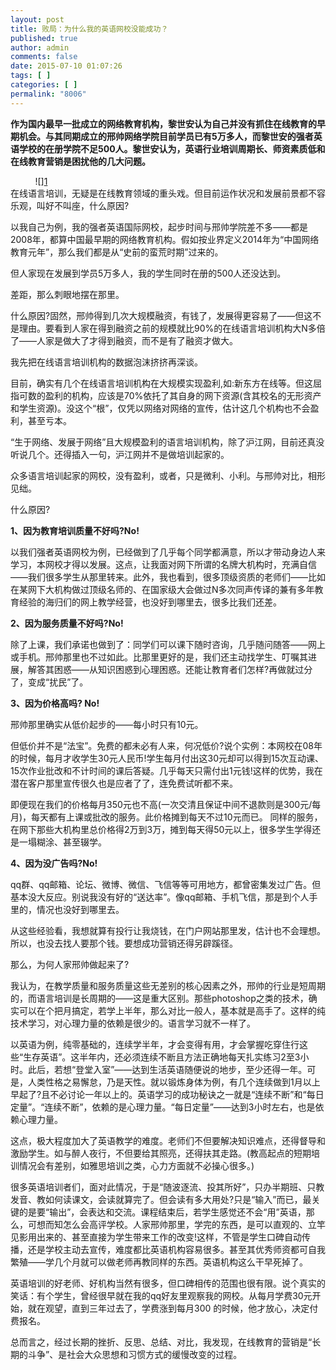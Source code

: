 ```yaml
---
layout: post
title: 败局：为什么我的英语网校没能成功？
published: true
author: admin
comments: false
date: 2015-07-10 01:07:26
tags: [ ]
categories: [ ]
permalink: "8006"
---
```

**作为国内最早一批成立的网络教育机构，黎世安认为自己并没有抓住在线教育的早期机会。与其同期成立的邢帅网络学院目前学员已有5万多人，而黎世安的强者英语学校的在册学院不足500人。黎世安认为，英语行业培训周期长、师资素质低和在线教育营销是困扰他的几大问题。**

          ![\][1]  
在线语言培训，无疑是在线教育领域的重头戏。但目前运作状况和发展前景都不容乐观，叫好不叫座，什么原因?

以我自己为例，我的强者英语国际网校，起步时间与邢帅学院差不多——都是2008年，都算中国最早期的网络教育机构。假如按业界定义2014年为“中国网络教育元年”，那么我们都是从“史前的蛮荒时期”过来的。

但人家现在发展到学员5万多人，我的学生同时在册的500人还没达到。

差距，那么刺眼地摆在那里。

什么原因?固然，邢帅得到几次大规模融资，有钱了，发展得更容易了——但这不是理由。要看到人家在得到融资之前的规模就比90%的在线语言培训机构大N多倍了——人家是做大了才得到融资，而不是有了融资才做大。

我先把在线语言培训机构的数据泡沫挤挤再深谈。

目前，确实有几个在线语言培训机构在大规模实现盈利,如:新东方在线等。但这屈指可数的盈利的机构，应该是70%依托了其自身的网下资源(含其校名的无形资产和学生资源)。没这个“根”，仅凭以网络对网络的宣传，估计这几个机构也不会盈利，甚至亏本。

“生于网络、发展于网络”且大规模盈利的语言培训机构，除了沪江网，目前还真没听说几个。还得插入一句，沪江网并不是做培训起家的。

众多语言培训起家的网校，没有盈利，或者，只是微利、小利。与邢帅对比，相形见绌。

什么原因?

**1、因为教育培训质量不好吗?No!**

以我们强者英语网校为例，已经做到了几乎每个同学都满意，所以才带动身边人来学习，本网校才得以发展。这点，让我面对网下所谓的名牌大机构时，充满自信——我们很多学生从那里转来。此外，我也看到，很多顶级资质的老师们——比如在某网下大机构做过顶级名师的、在国家级大会做过N多次同声传译的兼有多年教育经验的海归们的网上教学经营，也没好到哪里去，很多比我们还差。

**2、因为服务质量不好吗?No!**

除了上课，我们承诺也做到了：同学们可以课下随时咨询，几乎随问随答——网上或手机。邢帅那里也不过如此。比那里更好的是，我们还主动找学生、叮嘱其进展，解答其困惑——从知识困惑到心理困惑。还能让教育者们怎样?再做就过分了，变成“扰民”了。

**3、因为价格高吗? No!**

邢帅那里确实从低价起步的——每小时只有10元。

但低价并不是“法宝”。免费的都未必有人来，何况低价?说个实例：本网校在08年的时候，每月才收学生30元人民币!学生每月付出这30元却可以得到15次互动课、15次作业批改和不计时间的课后答疑。几乎每天只需付出1元钱!这样的优势，我在潜在客户那里宣传很久也是应者了了，连免费试听都不来。

即便现在我们的价格每月350元也不高(一次交清且保证中间不退款则是300元/每月)，每天都有上课或批改的服务。此价格摊到每天不过10元而已。 同样的服务，在网下那些大机构里总价格得2万到3万，摊到每天得50元以上，很多学生学得还是一塌糊涂、甚至辍学。

**4、因为没广告吗?No!**

qq群、qq邮箱、论坛、微博、微信、飞信等等可用地方，都曾密集发过广告。但基本没大反应。别说我没有好的“送达率”。像qq邮箱、手机飞信，那是到个人手里的，情况也没好到哪里去。

从这些经验看，我想就算有投行让我烧钱，在门户网站那里发，估计也不会理想。所以，也没去找人要那个钱。要想成功营销还得另辟蹊径。

那么，为何人家邢帅做起来了?

我认为，在教学质量和服务质量这些无差别的核心因素之外，邢帅的行业是短周期的，而语言培训是长周期的——这是重大区别。那些photoshop之类的技术，确实可以在个把月搞定，若学上半年，那么对比一般人，基本就是高手了。这样的纯技术学习，对心理力量的依赖是很少的。语言学习就不一样了。

以英语为例，纯零基础的，连续学半年，才会变得有用，才会掌握吃穿住行这些“生存英语”。这半年内，还必须连续不断且方法正确地每天扎实练习2至3小时。此后，若想“登堂入室”——达到生活英语随便说的地步，至少还得一年。可是，人类性格之易懈怠，乃是天性。就以锻炼身体为例，有几个连续做到1月以上早起了?且不必讨论一年以上的。英语学习的成功秘诀之一就是“连续不断”和“每日定量”。“连续不断”，依赖的是心理力量。“每日定量”——达到3小时左右，也是依赖心理力量。

这点，极大程度加大了英语教学的难度。老师们不但要解决知识难点，还得督导和激励学生。如与醉人夜行，不但要给其照亮，还得扶其走路。(教高起点的短期培训情况会有差别，如雅思培训之类，心力方面就不必操心很多。)

很多英语培训者们，面对此情况，于是“随波逐流、投其所好”，只办半期班、只教发音、教如何读课文，会读就算完了。但会读有多大用处?只是“输入”而已，最关键的是要“输出”，会表达和交流。课程结束后，若学生感觉还不会“用”英语，那么，可想而知怎么会高评学校。人家邢帅那里，学完的东西，是可以直观的、立竿见影用出来的、甚至直接为学生带来工作的改变!这样，不管是学生口碑自动传播，还是学校主动去宣传，难度都比英语机构容易很多。甚至其优秀师资都可自我繁殖——学几个月就可以做老师再教同样的东西。英语机构这么干早死掉了。

英语培训的好老师、好机构当然有很多，但口碑相传的范围也很有限。说个真实的笑话：有个学生，曾经很早就在我的qq好友里观察我的网校。从每月学费30元开始，就在观望，直到三年过去了，学费涨到每月300 的时候，他才放心，决定付费报名。

总而言之，经过长期的挫折、反思、总结、对比，我发现，在线教育的营销是“长期的斗争”、是社会大众思想和习惯方式的缓慢改变的过程。

 [1]: http://yongz.com/yz/wp-content/uploads/2015/07/f089ae72515430a4e10ed94a05abe72c.jpg